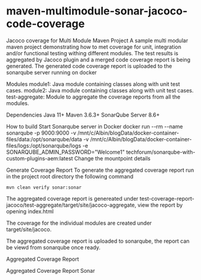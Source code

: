 # maven-multimodule-sonar-jacoco-code-coverage

Jacoco coverage for Multi Module Maven Project
A sample multi modular maven project demonstrating how to met coverage for unit, integration and/or functional testing withing different modules. The test results is aggregated by Jacoco plugin and a merged code coverage report is being generated. The generated code coverage report is uploaded to the sonarqube server running on docker

Modules
module1: Java module containing classes along with unit test cases.
module2: Java module containing classes along with unit test cases.
test-aggregate: Module to aggregate the coverage reports from all the modules.

Dependencies
Java 11+
Maven 3.6.3+
SonarQube Server 8.6+


How to build
Start Sonarqube server in Docker
docker run --rm --name sonarqube -p 9000:9000 -v /mnt/c/Albin/blogData/docker-container-files/data:/opt/sonarqube/data -v /mnt/c/Albin/blogData/docker-container-files/logs:/opt/sonarqube/logs -e SONARQUBE_ADMIN_PASSWORD="Welcome1" techforum/sonarqube-with-custom-plugins-aem:latest
Change the mountpoint details

Generate Coverage Report
To generate the aggregated coverage report run in the project root directory the following command

    mvn clean verify sonar:sonar
    
The aggregated coverage report is genereated under test-coverage-report-jacoco/test-aggregate/target/site/jacoco-aggregate, view the report by opening index.html

The coverage for the individual modules are created under target/site/jacoco.

The aggregated coverage report is uploaded to sonarqube, the report can be viewd from sonarqube once ready.

Aggregated Coverage Report

Aggregated Coverage Report Sonar

